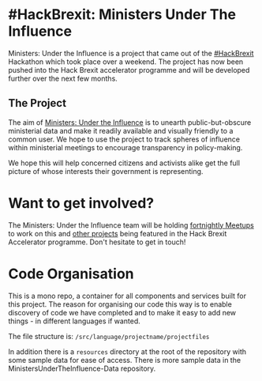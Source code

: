 # \#HackBrexit: Ministers Under The Influence

Ministers: Under the Influence is a project that came out of the [\#HackBrexit](http://hackbrexit.org/) Hackathon which took place over a weekend. The project has now been pushed into the Hack Brexit accelerator programme and will be developed further over the next few months.

## The Project

The aim of [Ministers: Under the Influence](https://www.youtube.com/watch?v=bVbTzTd2ZRs) is to unearth public-but-obscure ministerial data and make it readily available and visually friendly to a common user. We hope to use the project to track spheres of influence within ministerial meetings to encourage transparency in policy-making.

We hope this will help concerned citizens and activists alike get the full picture of whose interests their government is representing.


# Want to get involved?

The Ministers: Under the Influence team will be holding [fortnightly Meetups](http://www.meetup.com/Hack-Brexit/) to work on this and [other projects](https://github.com/HackBrexit/WhatTheFact) being featured in the Hack Brexit Accelerator programme. Don't hesitate to get in touch!


# Code Organisation

This is a mono repo, a container for all components and services built for this project. The reason for organising our code this way is to enable discovery of code we have completed and to make it easy to add new things - in different languages if wanted.

The file structure is:
`/src/language/projectname/projectfiles`

In addition there is a `resources` directory at the root of the repository with some sample data for ease of access. There is more sample data in the MinistersUnderTheInfluence-Data repository.
